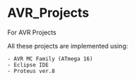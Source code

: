 # AVR_Projects
For AVR Projects

All these projects are implemented using:

	- AVR MC Family (ATmega 16)
	- Eclipse IDE
	- Proteus ver.8
